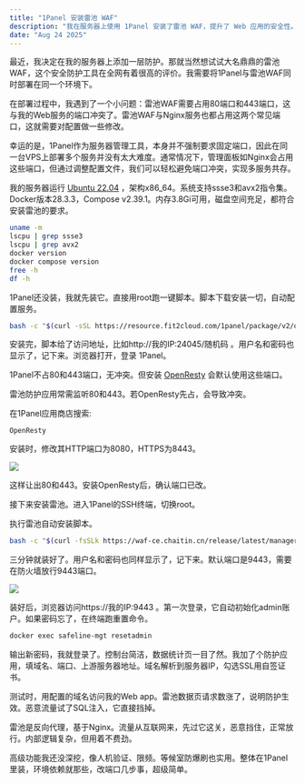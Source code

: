 ```yaml
---
title: "1Panel 安装雷池 WAF"
description: "我在服务器上使用 1Panel 安装了雷池 WAF，提升了 Web 应用的安全性。通过简洁的一键脚本安装，配置 OpenResty 端口避免冲突，最终成功部署了防护。雷池 WAF 能有效阻挡 SQL 注入等攻击，配置过程简单，几步就能完成。本文分享了安装过程、配置技巧及防护效果，适合有一定技术基础的用户参考，帮助加固服务器安全。"
date: "Aug 24 2025"
---
```

最近，我决定在我的服务器上添加一层防护。那就当然想试试大名鼎鼎的雷池WAF，这个安全防护工具在全网有着很高的评价。我需要将1Panel与雷池WAF同时部署在同一个环境下。

在部署过程中，我遇到了一个小问题：雷池WAF需要占用80端口和443端口，这与我的Web服务的端口冲突了。雷池WAF与Nginx服务也都占用这两个常见端口，这就需要对配置做一些修改。

幸运的是，1Panel作为服务器管理工具，本身并不强制要求固定端口，因此在同一台VPS上部署多个服务并没有太大难度。通常情况下，管理面板如Nginx会占用这些端口，但通过调整配置文件，我们可以轻松避免端口冲突，实现多服务共存。

我的服务器运行 [Ubuntu 22.04](https://releases.ubuntu.com/jammy) ，架构x86_64。系统支持ssse3和avx2指令集。Docker版本28.3.3，Compose v2.39.1。内存3.8Gi可用，磁盘空间充足，都符合安装雷池的要求。

```bash
uname -m
lscpu | grep ssse3
lscpu | grep avx2
docker version
docker compose version
free -h
df -h
```

1Panel还没装，我就先装它。直接用root跑一键脚本。脚本下载安装一切，自动配置服务。

```bash
bash -c "$(curl -sSL https://resource.fit2cloud.com/1panel/package/v2/quick_start.sh)"
```

安装完，脚本给了访问地址，比如http://我的IP:24045/随机码 。用户名和密码也显示了，记下来。浏览器打开，登录 1Panel。

1Panel不占80和443端口，无冲突。但安装 [OpenResty](https://openresty.org/cn) 会默认使用这些端口。

雷池防护应用常需监听80和443。若OpenResty先占，会导致冲突。

在1Panel应用商店搜索:

```
OpenResty
```

安装时，修改其HTTP端口为8080，HTTPS为8443。

![](https://i.284628.xyz/FenS37I4.webp)

这样让出80和443。安装OpenResty后，确认端口已改。

接下来安装雷池。进入1Panel的SSH终端，切换root。

执行雷池自动安装脚本。

```bash
bash -c "$(curl -fsSLk https://waf-ce.chaitin.cn/release/latest/manager.sh)"
```

三分钟就装好了。用户名和密码也同样显示了，记下来。默认端口是9443，需要在防火墙放行9443端口。

![](https://i.284628.xyz/zcVRoQO8.webp)

装好后，浏览器访问https://我的IP:9443 。第一次登录，它自动初始化admin账户。如果密码忘了，在终端跑重置命令。

```bash
docker exec safeline-mgt resetadmin
```

输出新密码，我就登录了。控制台简洁，数据统计页一目了然。我加了个防护应用，填域名、端口、上游服务器地址。域名解析到服务器IP，勾选SSL用自签证书。

测试时，用配置的域名访问我的Web app。雷池数据页请求数涨了，说明防护生效。恶意流量试了SQL注入，它直接挡掉。

雷池是反向代理，基于Nginx。流量从互联网来，先过它这关，恶意挡住，正常放行。内部逻辑复杂，但用着不费劲。

高级功能我还没深挖，像人机验证、限频。等候室防爆刷也实用。整体在1Panel里装，环境依赖就那些，改端口几步事，超级简单。